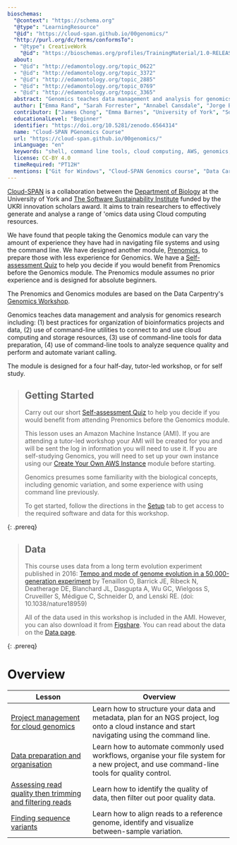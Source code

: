 ```yaml
---
bioschemas:
  "@context": "https://schema.org"
  "@type": "LearningResource"
  "@id": "https://cloud-span.github.io/00genomics/"
  "http://purl.org/dc/terms/conformsTo":
  - "@type": CreativeWork
    "@id": "https://bioschemas.org/profiles/TrainingMaterial/1.0-RELEASE"
  about:
  - "@id": "http://edamontology.org/topic_0622"
  - "@id": "http://edamontology.org/topic_3372"
  - "@id": "http://edamontology.org/topic_2885"
  - "@id": "http://edamontology.org/topic_0769"
  - "@id": "http://edamontology.org/topic_3365"
  abstract: "Genomics teaches data management and analysis for genomics research including: (1) best practices for organization of bioinformatics projects and data, (2) use of command-line utilities to connect to and use cloud computing and storage resources, (3) use of command-line tools for data preparation, (4) use of command-line tools to analyze sequence quality and perform and automate variant calling."
  author: ["Emma Rand", "Sarah Forrester", "Annabel Cansdale", "Jorge Buenabad-Chavez", "Evelyn Greeves"]
  contributor: ["James Chong", "Emma Barnes", "University of York", "Software Sustainability Institute"]
  educationalLevel: "Beginner"
  identifier: "https://doi.org/10.5281/zenodo.6564314"
  name: "Cloud-SPAN PGenomics Course"
  url: "https://cloud-span.github.io/00genomics/"
  inLanguage: "en"
  keywords: "shell, command line tools, cloud computing, AWS, genomics, variant calling, HPC, data analysis"
  license: CC-BY 4.0
  timeRequired: "PT12H"
  mentions: ["Git for Windows", "Cloud-SPAN Genomics course", "Data Carpentries Genomics workshop"]
---
```


[Cloud-SPAN](https://cloud-span.york.ac.uk) is a collaboration between the [Department of Biology](https://www.york.ac.uk/biology/) at the University of York and [The Software Sustainability Institute](https://www.software.ac.uk/) funded by the UKRI innovation scholars award. It aims to train researchers to effectively generate and analyse a range of 'omics data using Cloud computing resources.

We have found that people taking the Genomics module can vary the amount of experience they have had in navigating file systems and using the command line. We have designed another module, [Prenomics](https://cloud-span.github.io/prenomics00-intro/), to prepare those with less experience for Genomics. We have a [Self-assessment Quiz](https://shiny.york.ac.uk/er13/prenomics-quiz/#section-why) to help you decide if you would benefit from Prenomics before the Genomics module. The Prenomics module assumes no prior experience and is designed for absolute beginners.

The Prenomics and Genomics modules are based on the Data Carpentry's [Genomics Workshop](https://datacarpentry.org/genomics-workshop/).

Genomics teaches data management and analysis for genomics research including: (1) best practices for organization of bioinformatics projects and data, (2) use of command-line utilities to connect to and use cloud computing and storage resources, (3) use of command-line tools for data preparation, (4) use of command-line tools to analyze sequence quality and perform and automate variant calling.

The module is designed for a four half-day, tutor-led workshop, or for self study.

> ## Getting Started
>
> Carry out our short [Self-assessment Quiz](https://shiny.york.ac.uk/er13/prenomics-quiz/#section-why) to help you decide if you would benefit from attending Prenomics before the Genomics module.
> 
> This lesson uses an Amazon Machine Instance (AMI). If you are attending a tutor-led workshop your AMI will be created for you and will be sent the log in information you will need to use it. If you are self-studying Genomics, you will need to set up your own instance using our [Create Your Own AWS Instance](https://cloud-span.github.io/create-aws-instance-0-overview/) module before starting.
> 
> Genomics presumes some familiarity with the biological concepts, including genomic variation, and some experience with using command line previously.
>
> To get started, follow the directions in the [Setup](setup) tab to get access to the required software and data for this workshop.
> 
{: .prereq}

> ## Data
>
> This course uses data from a long term evolution experiment published in 2016: [Tempo and mode of genome evolution in a 50,000-generation experiment](https://www.ncbi.nlm.nih.gov/pmc/articles/PMC4988878/) by Tenaillon O, Barrick JE, Ribeck N, Deatherage DE, Blanchard JL, Dasgupta A, Wu GC, Wielgoss S, Cruveiller S, Médigue C, Schneider D, and Lenski RE. (doi: 10.1038/nature18959)
>
> All of the data used in this workshop is included in the AMI. However, you can also download it from [Figshare](https://figshare.com/articles/Data_Carpentry_Genomics_beta_2_0/7726454).
> You can read about the data on the [Data page](https://cloud-span.github.io/01genomics/data/index.html).
>
{: .prereq}

# Overview

| Lesson                     | Overview |
| -------------------------- | ---------|
| [Project management for cloud genomics](https://cloud-span.github.io/01genomics/) | Learn how to structure your data and metadata, plan for an NGS project, log onto a cloud instance and start navigating using the command line.|
| [Data preparation and organisation](https://cloud-span.github.io/02genomics/) | Learn how to automate commonly used workflows, organise your file system for a new project, and use command-line tools for quality control.|
| [Assessing read quality then trimming and filtering reads](https://cloud-span.github.io/03genomics/) | Learn how to identify the quality of data, then filter out poor quality data.|
| [Finding sequence variants](https://cloud-span.github.io/04genomics/) | Learn how to align reads to a reference genome, identify and visualize between-sample variation.|


